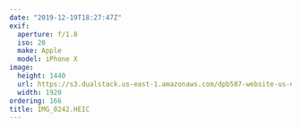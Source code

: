 ```yaml
---
date: "2019-12-19T18:27:47Z"
exif:
  aperture: f/1.8
  iso: 20
  make: Apple
  model: iPhone X
image:
  height: 1440
  url: https://s3.dualstack.us-east-1.amazonaws.com/dpb587-website-us-east-1/asset/gallery/2019-south-america/60367de1-f26a-2a75-c07a-adc6b852a1f5~1920.jpg
  width: 1920
ordering: 166
title: IMG_0242.HEIC
---
```

